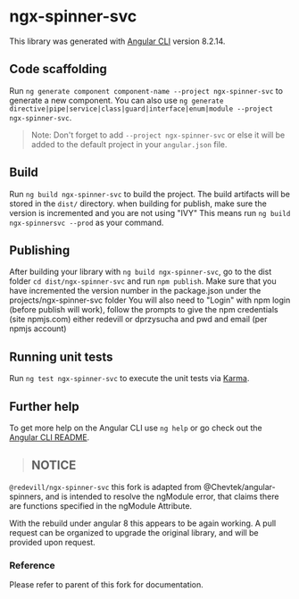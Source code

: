 # ngx-spinner-svc

This library was generated with [Angular CLI](https://github.com/angular/angular-cli) version 8.2.14.

## Code scaffolding

Run `ng generate component component-name --project ngx-spinner-svc` to generate a new component. You can also use `ng generate directive|pipe|service|class|guard|interface|enum|module --project ngx-spinner-svc`.
> Note: Don't forget to add `--project ngx-spinner-svc` or else it will be added to the default project in your `angular.json` file. 

## Build

Run `ng build ngx-spinner-svc` to build the project. The build artifacts will be stored in the `dist/` directory.
when building for publish, make sure the version is incremented and you are not using "IVY"
This means run `ng build ngx-spinnersvc --prod` as your command.

## Publishing

After building your library with `ng build ngx-spinner-svc`, go to the dist folder `cd dist/ngx-spinner-svc` and run `npm publish`.
Make sure that you have incremented the version number in the package.json under the projects/ngx-spinner-svc folder
You will also need to "Login" with npm login (before publish will work), follow the prompts to give the npm credentials (site npmjs.com)
either redevill or dprzysucha and pwd and email (per npmjs account)


## Running unit tests

Run `ng test ngx-spinner-svc` to execute the unit tests via [Karma](https://karma-runner.github.io).

## Further help

To get more help on the Angular CLI use `ng help` or go check out the [Angular CLI README](https://github.com/angular/angular-cli/blob/master/README.md).


> ## NOTICE
`@redevill/ngx-spinner-svc` this fork is adapted from @Chevtek/angular-spinners, and is intended to resolve the ngModule error, that claims there are functions specified in the ngModule Attribute.

With the rebuild under angular 8 this appears to be again working. A pull request can be organized to upgrade the original library, and will be provided upon request.

### Reference
Please refer to parent of this fork for documentation.
